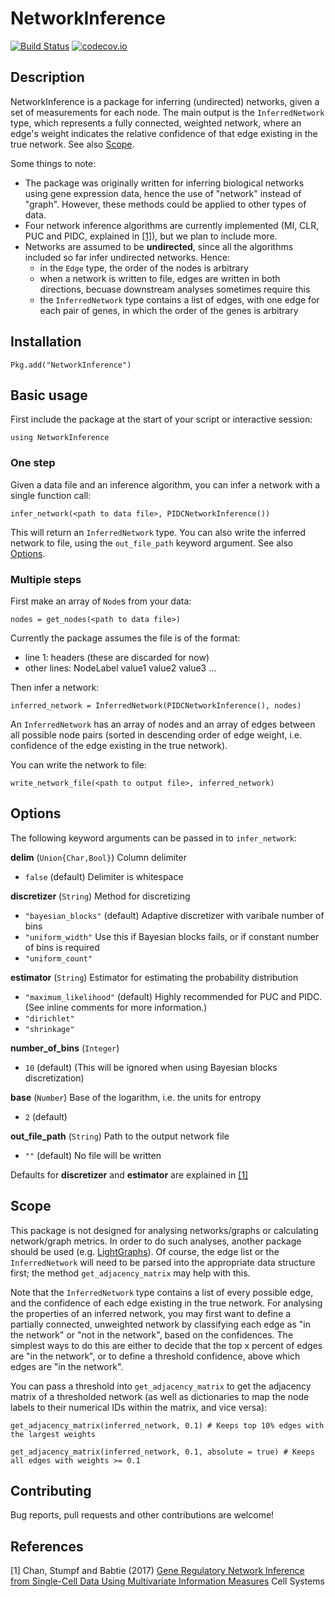 # NetworkInference

[![Build Status](https://travis-ci.org/Tchanders/NetworkInference.jl.svg?branch=master)](https://travis-ci.org/Tchanders/NetworkInference.jl)
[![codecov.io](http://codecov.io/github/Tchanders/NetworkInference.jl/coverage.svg?branch=master)](http://codecov.io/github/Tchanders/NetworkInference.jl?branch=master)

## Description

NetworkInference is a package for inferring (undirected) networks, given a set of measurements for each node. The main output is the `InferredNetwork` type, which represents a fully connected, weighted network, where an edge's weight indicates the relative confidence of that edge existing in the true network. See also [Scope](#scope).

Some things to note:
* The package was originally written for inferring biological networks using gene expression data, hence the use of "network" instead of "graph". However, these methods could be applied to other types of data.
* Four network inference algorithms are currently implemented (MI, CLR, PUC and PIDC, explained in [[1]](#references)), but we plan to include more.
* Networks are assumed to be __undirected__, since all the algorithms included so far infer undirected networks. Hence:
	* in the `Edge` type, the order of the nodes is arbitrary
	* when a network is written to file, edges are written in both directions, becuase downstream analyses sometimes require this
	* the `InferredNetwork` type contains a list of edges, with one edge for each pair of genes, in which the order of the genes is arbitrary

## Installation

`Pkg.add("NetworkInference")`

## Basic usage

First include the package at the start of your script or interactive session:

`using NetworkInference`

### One step

Given a data file and an inference algorithm, you can infer a network with a single function call:

`infer_network(<path to data file>, PIDCNetworkInference())`

This will return an `InferredNetwork` type. You can also write the inferred network to file, using the `out_file_path` keyword argument. See also [Options](#options).

### Multiple steps

First make an array of `Node`s from your data:

`nodes = get_nodes(<path to data file>)`

Currently the package assumes the file is of the format:
* line 1: headers (these are discarded for now)
* other lines: NodeLabel value1 value2 value3 ...

Then infer a network:

`inferred_network = InferredNetwork(PIDCNetworkInference(), nodes)`

An `InferredNetwork` has an array of nodes and an array of edges between all possible node pairs (sorted in descending order of edge weight, i.e. confidence of the edge existing in the true network).

You can write the network to file:

`write_network_file(<path to output file>, inferred_network)`

## Options

The following keyword arguments can be passed in to `infer_network`:

**delim** (`Union{Char,Bool}`) Column delimiter
* `false` (default) Delimiter is whitespace

**discretizer** (`String`) Method for discretizing
* `"bayesian_blocks"` (default) Adaptive discretizer with varibale number of bins
* `"uniform_width"` Use this if Bayesian blocks fails, or if constant number of bins is required
* `"uniform_count"`

**estimator** (`String`) Estimator for estimating the probability distribution
* `"maximum_likelihood"` (default) Highly recommended for PUC and PIDC. (See inline comments for more information.)
* `"dirichlet"`
* `"shrinkage"`

**number_of_bins** (`Integer`)
* `10` (default)
(This will be ignored when using Bayesian blocks discretization)

**base** (`Number`) Base of the logarithm, i.e. the units for entropy
* `2` (default)

**out_file_path** (`String`) Path to the output network file
* `""` (default) No file will be written

Defaults for **discretizer** and **estimator** are explained in [[1]](#references)

## Scope

This package is not designed for analysing networks/graphs or calculating network/graph metrics. In order to do such analyses, another package should be used (e.g. [LightGraphs](https://github.com/JuliaGraphs/LightGraphs.jl)). Of course, the edge list or the `InferredNetwork` will need to be parsed into the appropriate data structure first; the method `get_adjacency_matrix` may help with this.

Note that the `InferredNetwork` type contains a list of every possible edge, and the confidence of each edge existing in the true network. For analysing the properties of an inferred network, you may first want to define a partially connected, unweighted network by classifying each edge as "in the network" or "not in the network", based on the confidences. The simplest ways to do this are either to decide that the top x percent of edges are "in the network", or to define a threshold confidence, above which edges are "in the network".

You can pass a threshold into `get_adjacency_matrix` to get the adjacency matrix of a thresholded network (as well as dictionaries to map the node labels to their numerical IDs within the matrix, and vice versa):

`get_adjacency_matrix(inferred_network, 0.1) # Keeps top 10% edges with the largest weights`

`get_adjacency_matrix(inferred_network, 0.1, absolute = true) # Keeps all edges with weights >= 0.1`

## Contributing

Bug reports, pull requests and other contributions are welcome!

## References

[1] Chan, Stumpf and Babtie (2017) [Gene Regulatory Network Inference from Single-Cell Data Using Multivariate Information Measures](http://www.cell.com/cell-systems/fulltext/S2405-4712(17)30386-1) Cell Systems
